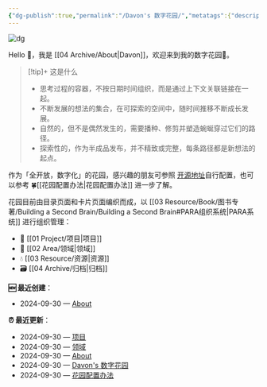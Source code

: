 ```yaml
---
{"dg-publish":true,"permalink":"/Davon's 数字花园/","metatags":{"description":"这里是 🏡Davon的数字花园，是个人不断发展的想法的集合，作为半成品的思考，在可探索的空间中，随时间推移不断播种、修剪、塑造","og:site_name":"DavonOs","og:title":"Davon 的数字花园","og:type":"article","og:url":"https://zuji.eu.org","og:image":"https://wp.technologyreview.com/wp-content/uploads/2020/08/digital-garden_web.jpg","og:image:width":"400","og:image:alt":"articlecover","og:locale":"zh_cn"},"tags":["digitalgarden","gardenEntry"]}
---
```


![dg](https://wp.technologyreview.com/wp-content/uploads/2020/08/digital-garden_web.jpg)

Hello 👋，我是 [[04 Archive/About\|Davon]]，欢迎来到我的数字花园🎉。

>[!tip]+ 这是什么
>- 思考过程的容器，不按日期时间组织，而是通过上下文关联链接在一起。
>- 不断发展的想法的集合，在可探索的空间中，随时间推移不断成长发展。
>- 自然的，但不是偶然发生的，需要播种、修剪并塑造蜿蜒穿过它们的路径。
>- 探索性的，作为半成品发布，并不精致或完整，每条路径都是新想法的起点。

作为「全开放，数字化」的花园，感兴趣的朋友可参照 [开源地址](https://github.com/DavonOs/digitalgarden)自行配置，也可以参考 🍀[[花园配置办法\|花园配置办法]] 进一步了解。

花园目前由目录页面和卡片页面编织而成，以 [[03 Resource/Book/图书专著/Building a Second Brain/Building a Second Brain#PARA组织系统\|PARA系统]] 进行组织管理：
- 🎯 [[01 Project/项目\|项目]]
- 🔖 [[02 Area/领域\|领域]]
- 💧 [[03 Resource/资源\|资源]]
- 🗃️ [[04 Archive/归档\|归档]]

**🆕 最近创建**：
<div><ul class="dataview list-view-ul"><li><span>2024-09-30 — <a data-tooltip-position="top" aria-label="04 Archive/About.md" data-href="04 Archive/About.md" href="04 Archive/About.md" class="internal-link" target="_blank" rel="noopener">About</a></span></li></ul></div>

**⏰ 最近更新**：
<div><ul class="dataview list-view-ul"><li><span>2024-09-30 — <a data-tooltip-position="top" aria-label="01 Project/项目.md" data-href="01 Project/项目.md" href="01 Project/项目.md" class="internal-link" target="_blank" rel="noopener">项目</a></span></li><li><span>2024-09-30 — <a data-tooltip-position="top" aria-label="02 Area/领域.md" data-href="02 Area/领域.md" href="02 Area/领域.md" class="internal-link" target="_blank" rel="noopener">领域</a></span></li><li><span>2024-09-30 — <a data-tooltip-position="top" aria-label="04 Archive/About.md" data-href="04 Archive/About.md" href="04 Archive/About.md" class="internal-link" target="_blank" rel="noopener">About</a></span></li><li><span>2024-09-30 — <a data-tooltip-position="top" aria-label="Davon's 数字花园.md" data-href="Davon's 数字花园.md" href="Davon's 数字花园.md" class="internal-link" target="_blank" rel="noopener">Davon's 数字花园</a></span></li><li><span>2024-09-30 — <a data-tooltip-position="top" aria-label="花园配置办法.md" data-href="花园配置办法.md" href="花园配置办法.md" class="internal-link" target="_blank" rel="noopener">花园配置办法</a></span></li></ul></div>